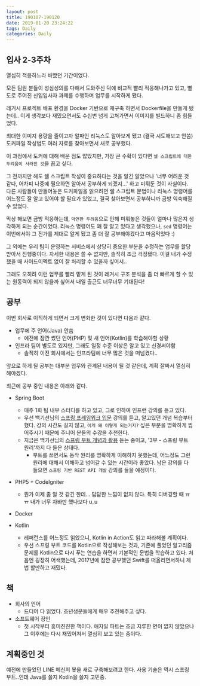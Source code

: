 ```yaml
---
layout: post
title: 190107-190120
date: 2019-01-20 23:24:22
tags: Daily
categories: Daily
---
```


## 입사 2-3주차
열심히 적응하느라 바빴던 기간이었다.

모든 팀원 분들이 성심성의를 다해서 도와주신 덕에 비교적 빨리 적응해나가고 있고, 별도로 주어진 신입입사자 과제를 수행하며 업무를 시작하게 됐다.

레거시 프로젝트 배포 환경을 Docker 기반으로 재구축 하면서 Dockerfile을 만들게 됐는데.. 이게 생각보다 재밌으면서도 수십번 넘게 고쳐가면서 이미지를 빌드하니 좀 힘들었다.

최대한 이미지 용량을 줄이고자 알파인 리눅스도 알아보게 됐고 (결국 시도해보고 안씀) 도커파일 작성법도 여러 자료를 찾아보면서 새로 공부했다.

이 과정에서 도커에 대해 배운 점도 많았지만, 가장 큰 수확이 있다면 `쉘 스크립트에 대한 두려움이 사라진 것`을 꼽고 싶다.

그 전까지만 해도 쉘 스크립트 작성이 중요하다는 것을 알긴 알았으나 '너무 어려운 것 같다, 어차피 나중에 필요하면 알아서 공부하게 되겠지...' 하고 미뤄둔 것이 사실이다.
다른 사람들이 만들어놓은 도커파일을 읽으려면 쉘 스크립트 문법이나 리눅스 명령어를 어느정도 잘 알고 있어야 할 필요가 있었고, 결국 찾아보면서 공부하니까 금방 익숙해질 수 있었다.

막상 해보면 금방 적응하는데, `막연한 두려움`으로 인해 미뤄놓은 것들이 얼마나 많은지 생각하게 되는 순간이었다. 리눅스 명령어도 꽤 잘 알고 있다고 생각했으나, `sed` 명령어는 이번에서야 그 진가를 제대로 알게 됐고 좀 더 잘 공부해야겠다고 마음먹었다 :)

그 외에는 우리 팀이 운영하는 서비스에서 상당히 중요한 부분을 수정하는 업무를 할당받아서 진행중이다. 자세한 내용은 쓸 수 없지만, 솔직히 조금 걱정됐다. 이걸 내가 수정했을 때 사이드이펙트 없이 잘 처리할 수 있을까 싶어서..

그래도 오히려 이런 업무를 빨리 맡게 된 것이 레거시 구조 분석을 좀 더 빠르게 할 수 있는 원동력이 되지 않을까 싶어서 내일 출근도 너무너무 기대된다!

## 공부
이번 회사로 이직하게 되면서 크게 변화한 것이 있다면 다음과 같다.

* 업무에 주 언어(Java) 안씀
    * 예전에 잠깐 썼던 언어(PHP) 및 새 언어(Kotlin)를 학습해야할 상황
* 인프라 팀이 별도로 있지만, 그래도 일정 수준 이상은 알고 있고 신경써야함
    * 솔직히 이전 회사에서는 인프라팀에 너무 많은 것을 떠넘겼다..

앞으로 하게 될 공부는 대부분 업무와 관계된 내용이 될 것 같은데, 계획 잘짜서 열심히 해야겠다.

최근에 공부 중인 내용은 아래와 같다.

* Spring Boot
    * 매주 1회 팀 내부 스터디를 하고 있고, 그로 인하여 인프런 강의를 듣고 있다.
    * 우선 백기선님의 [스프링 프레임워크 입문](https://www.inflearn.com/course/spring/) 강의를 듣고, 알고있던 개념 복습부터 했다. 강의 시간도 길지 않고, `이게 왜 이렇게 되는거지?` 싶은 부분을 명확하게 찝어주시기 때문에 주니어 분들의 수강을 추천한다.
    * 지금은 백기선님의 [스프링 부트 개념과 활용](https://www.inflearn.com/course/%EC%8A%A4%ED%94%84%EB%A7%81%EB%B6%80%ED%8A%B8/) 듣는 중이고, '3부 - 스프링 부트 원리'까지 다 들은 상태다.
        * 부트를 쓰면서도 동작 원리를 명확하게 이해하지 못했는데, 어느정도 그런 원리에 대해서 이해하고 넘어갈 수 있는 시간이라 좋았다. 남은 강의를 다 들으면 `스프링 기반 REST API 개발` 강의를 들을 예정이다.

* PHP5 + CodeIgniter
    * 뭔가 이제 좀 알 것 같긴 한데... 답답한 느낌이 없지 않다. 특히 디버깅할 때 ㅠㅠ 내가 너무 자바만 했나보다 u_u

* Docker

* Kotlin
    * 레퍼런스를 어느정도 읽었으니, Kotlin in Action도 읽고 따라해볼 계획이다.
    * 우선 스프링 부트 코드를 Kotlin으로 작성해보는 것과, 기존에 풀었던 알고리즘 문제를 Kotlin으로 다시 푸는 연습을 하면서 기본적인 문법을 학습하고 있다. 처음엔 굉장히 어색했는데, 2017년에 잠깐 공부했던 Swift를 떠올리면서하니 제법 할만하고 재밌다.

## 책
* 회사의 언어
    * 드디어 다 읽었다. 초년생분들에게 매우 추천해주고 싶다.
* 소프트웨어 장인
    * 첫 시작부터 흥미진진한 책이다. 애자일 파트는 조금 지루한 면이 없지 않았으나 그 이후에는 다시 재밌어져서 열심히 보고 있는 중이다.

## 계획중인 것
예전에 만들었던 LINE 메신저 봇을 새로 구축해보려고 한다. 사용 기술은 역시 스프링 부트..인데  Java를 쓸지 Kotlin을 쓸지 고민중.
